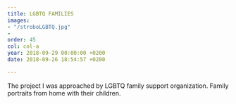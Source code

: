 ```yaml
---
title: LGBTQ FAMILIES
images:
- "/stroboLGBTQ.jpg"
- 
order: 45
col: col-a
year: 2018-09-29 00:00:00 +0200
date: 2018-09-26 18:54:57 +0200

---
```

The project I was approached by LGBTQ family support organization. Family portraits from home with their children.